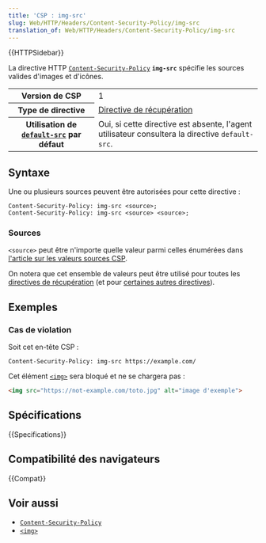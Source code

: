 ```yaml
---
title: 'CSP : img-src'
slug: Web/HTTP/Headers/Content-Security-Policy/img-src
translation_of: Web/HTTP/Headers/Content-Security-Policy/img-src
---
```


{{HTTPSidebar}}

La directive HTTP [`Content-Security-Policy`](/fr/docs/Web/HTTP/Headers/Content-Security-Policy) **`img-src`** spécifie les sources valides d'images et d'icônes.

<table class="properties">
  <tbody>
    <tr>
      <th scope="row">Version de CSP</th>
      <td>1</td>
    </tr>
    <tr>
      <th scope="row">Type de directive</th>
      <td><a href="/fr/docs/Glossary/Fetch_directive">Directive de récupération</a></td>
    </tr>
    <tr>
      <th scope="row">Utilisation de <a href="/fr/docs/Web/HTTP/Headers/Content-Security-Policy/default-src"><code>default-src</code></a> par défaut</th>
      <td>
        Oui, si cette directive est absente, l'agent utilisateur consultera la directive <code>default-src</code>.
      </td>
    </tr>
  </tbody>
</table>

## Syntaxe

Une ou plusieurs sources peuvent être autorisées pour cette directive&nbsp;:

```http
Content-Security-Policy: img-src <source>;
Content-Security-Policy: img-src <source> <source>;
```

### Sources

`<source>` peut être n'importe quelle valeur parmi celles énumérées dans [l'article sur les valeurs sources CSP](/fr/docs/Web/HTTP/Headers/Content-Security-Policy/Sources#sources).

On notera que cet ensemble de valeurs peut être utilisé pour toutes les [directives de récupération](/fr/docs/Glossary/Fetch_directive) (et pour [certaines autres directives](/fr/docs/Web/HTTP/Headers/Content-Security-Policy/Sources#directives_associées)).

## Exemples

### Cas de violation

Soit cet en-tête CSP&nbsp;:

```http
Content-Security-Policy: img-src https://example.com/
```

Cet élément [`<img>`](/fr/docs/Web/HTML/Element/Img) sera bloqué et ne se chargera pas&nbsp;:

```html
<img src="https://not-example.com/toto.jpg" alt="image d'exemple">
```

## Spécifications

{{Specifications}}

## Compatibilité des navigateurs

{{Compat}}

## Voir aussi

- [`Content-Security-Policy`](/fr/docs/Web/HTTP/Headers/Content-Security-Policy)
- [`<img>`](/fr/docs/Web/HTML/Element/Img)
